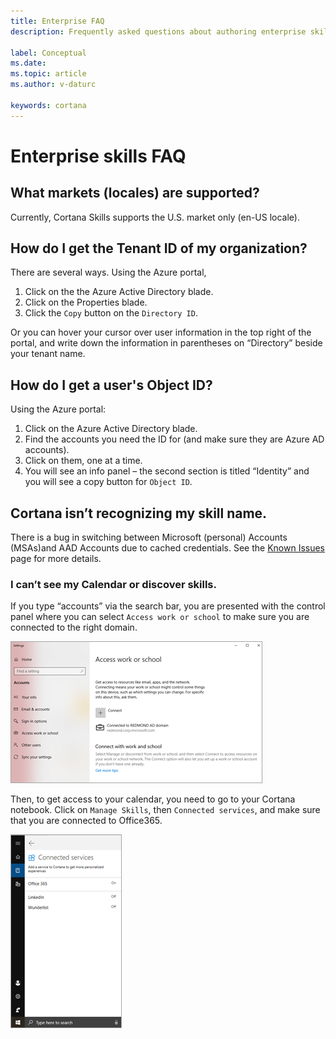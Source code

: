 ```yaml
---
title: Enterprise FAQ
description: Frequently asked questions about authoring enterprise skills for Cortana.

label: Conceptual
ms.date: 
ms.topic: article
ms.author: v-daturc

keywords: cortana
---
```


# Enterprise skills FAQ

## What markets (locales) are supported?

Currently, Cortana Skills supports the U.S. market only (en-US locale). 

## How do I get the Tenant ID of my organization?

There are several ways.  Using the Azure portal,

1. Click on the the Azure Active Directory blade.
1. Click on the Properties blade.
1. Click the `Copy` button on the `Directory ID`.

Or you can hover your cursor over user information in the top right of the portal, and write down the information in parentheses on “Directory” beside your tenant name.

## How do I get a user's Object ID?

Using the Azure portal:

1. Click on the Azure Active Directory blade.
1. Find the accounts you need the ID for (and make sure they are Azure AD accounts).
1. Click on them, one at a time.
1. You will see an info panel – the second section is titled “Identity” and you will see a copy button for `Object ID`.

## Cortana isn’t recognizing my skill name.

There is a bug in switching between Microsoft (personal) Accounts (MSAs)and AAD Accounts due to cached credentials. See the [Known Issues](../skills/known-issues.md#skill-invocation-name-is-not-recognized) page for more details.

### I can’t see my Calendar or discover skills.

If you type “accounts” via the search bar, you are presented with the control panel where you can select `Access work or school` to make sure you are connected to the right domain.

![Access work or school page](../media/images/enterprise-faq-01.png)

Then, to get access to your calendar, you need to go to your Cortana notebook. Click on `Manage Skills`, then `Connected services`, and make sure that you are connected to Office365.

![Cortana notebook](../media/images/enterprise-faq-02.png)

